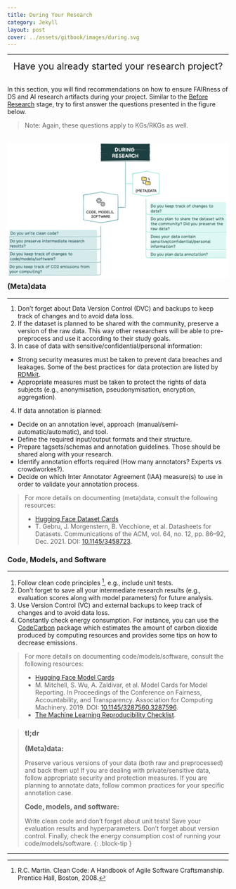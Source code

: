 ```yaml
---
title: During Your Research
category: Jekyll
layout: post
cover: ../assets/gitbook/images/during.svg
---
```


--------------------------------------------------------------------------------------------

<center>
  <span style="font-size: 1.5em;">
  Have you already started your research project?
 </span>
</center>
<br>

In this section, you will find recommendations on how to ensure FAIRness of DS and AI research artifacts during your project. Similar to the [Before Research](https://nfdi4ds.github.io/ds-best-practices/jekyll/2019-04-27-before_research.html) stage, try to first answer the questions presented in the figure below.

>Note: Again, these questions apply to KGs/RKGs as well.

<br>
<img src="../assets/gitbook/images/during_fig.jpeg"
     alt=""
     style="float: left; margin-right: 10px; margin-bottom: 10px;" />
<br>

### (Meta)data
--------------------------------------------------------------------------------------------

1. Don’t forget about Data Version Control (DVC) and backups to keep track of changes and to avoid data loss.
2. If the dataset is planned to be shared with the community, preserve a version of the raw data. This way other researchers will be able to pre-preprocess and use it according to their study goals.
3. In case of data with sensitive/confidential/personal information:
* Strong security measures must be taken to prevent data breaches and leakages. Some of the best practices for data protection are listed by [RDMkit](https://rdmkit.elixir-europe.org/data_protection). 
* Appropriate measures must be taken to protect the rights of data subjects (e.g., anonymisation, pseudonymisation, encryption, aggregation).
4. If data annotation is planned:
* Decide on an annotation level, approach (manual/semi-automatic/automatic), and tool.
* Define the required input/output formats and their structure.
* Prepare tagsets/schemas and annotation guidelines. Those should be shared along with your research.
* Identify annotation efforts required (How many annotators? Experts vs crowdworkes?).
* Decide on which Inter Annotator Agreement (IAA) measure(s) to use in order to validate your annotation process.
  
>For more details on documenting (meta)data, consult the following resources:
>* [Hugging Face Dataset Cards](https://huggingface.co/docs/hub/datasets-cards)
>* T. Gebru, J. Morgenstern, B. Vecchione, et al. Datasheets for Datasets. Communications of the ACM, vol. 64, no. 12, pp. 86–92, Dec. 2021. DOI: [10.1145/3458723](https://doi.org/10.1145/3458723).


### Code, Models, and Software
--------------------------------------------------------------------------------------------

1. Follow clean code principles [^1], e.g., include unit tests.
2. Don’t forget to save all your intermediate research results (e.g., evaluation scores along with model parameters) for future analysis.
3. Use Version Control (VC) and external backups to keep track of changes and to avoid data loss.
4. Constantly check energy consumption. For instance, you can use the [CodeCarbon](https://codecarbon.io) package which estimates the amount of carbon dioxide produced by computing resources and provides some tips on how to decrease emissions.

>For more details on documenting code/models/software, consult the following resources:
>* [Hugging Face Model Cards](https://huggingface.co/docs/hub/model-cards)
>* M. Mitchell, S. Wu, A. Zaldivar, et al. Model Cards for Model Reporting. In Proceedings of the Conference on Fairness, Accountability, and Transparency.  Association for Computing Machinery. 2019. DOI: [10.1145/3287560.3287596](http://dx.doi.org/10.1145/3287560.3287596).
>* [The Machine Learning Reproducibility Checklist](https://www.cs.mcgill.ca/~jpineau/ReproducibilityChecklist.pdf). 

[^1]: R.C. Martin. Clean Code: A Handbook of Agile Software Craftsmanship. Prentice Hall, Boston, 2008.

>### tl;dr
><span style="font-size: 1.1em;"><strong>(Meta)data:</strong><span>
>
>Preserve various versions of your data (both raw and preprocessed) and back them up! If you are dealing with private/sensitive data, follow appropriate security and protection measures. If you are planning to annotate data, follow common practices for your specific annotation case.
>
><span style="font-size: 1.1em;"><strong>Code, models, and software:</strong></span>
>
>Write clean code and don’t forget about unit tests! Save your evaluation results and hyperparameters. Don’t forget about version control. Finally, check the energy consumption cost of running your code/models/software. 
{: .block-tip }

--------------------------------------------------------------------------------------------
